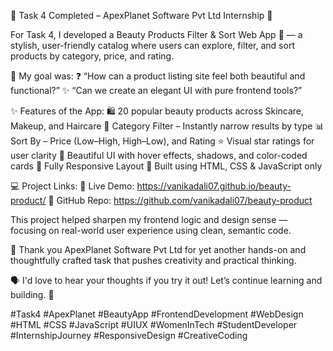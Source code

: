 🌟 Task 4 Completed – ApexPlanet Software Pvt Ltd Internship 🌟

For Task 4, I developed a Beauty Products Filter & Sort Web App 💄 — a stylish, user-friendly catalog where users can explore, filter, and sort products by category, price, and rating.

💭 My goal was:
❓ “How can a product listing site feel both beautiful and functional?”
✨ “Can we create an elegant UI with pure frontend tools?”

✨ Features of the App:
🛍️ 20 popular beauty products across Skincare, Makeup, and Haircare
🎯 Category Filter – Instantly narrow results by type
📊 Sort By – Price (Low–High, High–Low), and Rating
⭐ Visual star ratings for user clarity
🎨 Beautiful UI with hover effects, shadows, and color-coded cards
📱 Fully Responsive Layout
🧠 Built using HTML, CSS & JavaScript only

💻 Project Links:
🔗 Live Demo: https://vanikadali07.github.io/beauty-product/
📂 GitHub Repo: https://github.com/vanikadali07/beauty-product

This project helped sharpen my frontend logic and design sense — focusing on real-world user experience using clean, semantic code.

🙏 Thank you ApexPlanet Software Pvt Ltd for yet another hands-on and thoughtfully crafted task that pushes creativity and practical thinking.

🗣 I'd love to hear your thoughts if you try it out!
Let’s continue learning and building. 🚀

#Task4 #ApexPlanet #BeautyApp #FrontendDevelopment #WebDesign #HTML #CSS #JavaScript #UIUX #WomenInTech #StudentDeveloper #InternshipJourney #ResponsiveDesign #CreativeCoding
